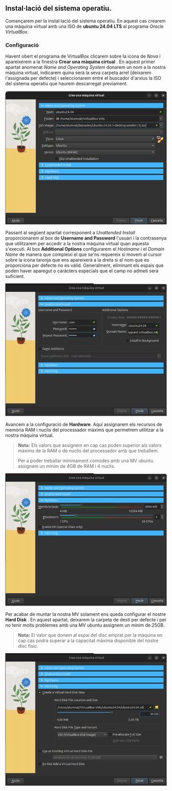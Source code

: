 ## Instal·lació del sistema operatiu.

Començarem per la instal·lació del sistema operatiu. En aquest cas crearem una màquina virtual amb una ISO de **ubuntu 24.04 LTS** al programa *Oracle VirtualBox*.

### Configuració

Havent obert el programa de VirtualBox clicarem sobre la icona de *Nova* i apareixerem a la finestra **Crear una màquina cirtual** . En aquest primer apartat anomenat *Name and Operating System* donarem un nom a la nostra màquina virtual, indicarem quina serà la seva carpeta arrel (deixarem l'assignada per defecte) i seleccionarem entre el buscador d'arxius la ISO del sistema operatiu que haurem descarregat previament.

![Name and Operating System](Imatges/MK/mk1.png)

Passant al següent apartat corresponent a *Unattended Install* proporcionarem al box de **Username and Password** l'usuari i la contrasenya que utilitzarem per accedir a la nostra màquina virtual quan aquesta s'executi. Al box **Additional Options** configurarem el *Hostname* i el *Domain Name* de manera que compleixi el que se'ns requereix si movem al cursor sobre la icona taronja que ens apareixerà a la dreta si el nom que es proporciona per defecte no és vàlid. Generalment, eliminant els espais que poden haver aparegut o caràcters especials que el camp no admeti serà suficient.

![Unattended Install](Imatges/MK/mk2.png)

Avancem a la configuració de **Hardware**. Aquí assignarem els recursos de memòria RAM i nuclis del processador màxims que permetrem utilitzar a la nostra màquina virtual.

> **Nota:** Els valors que assignem en cap cas poden superior als valors màxims de la RAM o de nuclis del processador amb que treballem.
>
> Per a poder treballar mínimament còmodes amb una MV ubuntu assignem un mínim de 4GB de RAM i 4 nuclis.

![Hardware](Imatges/MK/mk3.png)

Per acabar de muntar la nostra MV solament ens queda configurar el nostre **Hard Disk** . En aquest apartat, deixarem la carpeta de destí per defecte i per no tenir molts problemes amb una MV ubuntu assignem un mínim de 25GB.

> **Nota:** El valor que donem al espai del disc emprat per la màquina en cap cas podra superar a la capacitat màxima disponible del nostre disc físic.

![Hard Disk](Imatges/MK/mk4.png) 